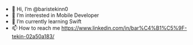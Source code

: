 - 👋 Hi, I’m @baristekinn0
- 👀 I’m interested in Mobile Developer
- 🌱 I’m currently learning Swift
- 📫 How to reach me https://www.linkedin.com/in/bar%C4%B1%C5%9F-tekin-02a50a183/

<!---
baristekinn0/baristekinn0 is a ✨ special ✨ repository because its `README.md` (this file) appears on your GitHub profile.
You can click the Preview link to take a look at your changes.
--->
